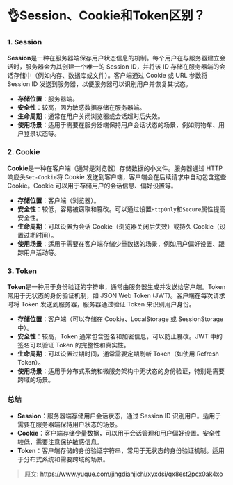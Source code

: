 # 👌Session、Cookie和Token区别？

### 1. Session
**Session**是一种在服务器端保存用户状态信息的机制。每个用户在与服务器建立会话时，服务器会为其创建一个唯一的 Session ID，并将该 ID 存储在服务器端的会话存储中（例如内存、数据库或文件）。客户端通过 Cookie 或 URL 参数将 Session ID 发送到服务器，以便服务器可以识别用户并恢复其状态。

+ **存储位置**：服务器端。
+ **安全性**：较高，因为敏感数据存储在服务器端。
+ **生命周期**：通常在用户关闭浏览器或会话超时后失效。
+ **使用场景**：适用于需要在服务器端保持用户会话状态的场景，例如购物车、用户登录状态等。

### 2. Cookie
**Cookie**是一种在客户端（通常是浏览器）存储数据的小文件。服务器通过 HTTP 响应头`Set-Cookie`将 Cookie 发送到客户端，客户端会在后续请求中自动包含这些 Cookie。Cookie 可以用于存储用户的会话信息、偏好设置等。

+ **存储位置**：客户端（浏览器）。
+ **安全性**：较低，容易被窃取和篡改。可以通过设置`HttpOnly`和`Secure`属性提高安全性。
+ **生命周期**：可以设置为会话 Cookie（浏览器关闭后失效）或持久 Cookie（设置过期时间）。
+ **使用场景**：适用于需要在客户端存储少量数据的场景，例如用户偏好设置、跟踪用户活动等。

### 3. Token
**Token**是一种用于身份验证的字符串，通常由服务器生成并发送给客户端。Token 常用于无状态的身份验证机制，如 JSON Web Token (JWT)。客户端在每次请求时将 Token 发送到服务器，服务器通过验证 Token 来识别用户身份。

+ **存储位置**：客户端（可以存储在 Cookie、LocalStorage 或 SessionStorage 中）。
+ **安全性**：较高，Token 通常包含签名和加密信息，可以防止篡改。JWT 中的签名可以验证 Token 的完整性和真实性。
+ **生命周期**：可以设置过期时间，通常需要定期刷新 Token（如使用 Refresh Token）。
+ **使用场景**：适用于分布式系统和微服务架构中无状态的身份验证，特别是需要跨域的场景。

### 总结
+ **Session**：服务器端存储用户会话状态，通过 Session ID 识别用户。适用于需要在服务器端保持用户状态的场景。
+ **Cookie**：客户端存储少量数据，可以用于会话管理和用户偏好设置。安全性较低，需要注意保护敏感信息。
+ **Token**：客户端存储的身份验证字符串，常用于无状态的身份验证机制。适用于分布式系统和需要跨域的场景。



> 原文: <https://www.yuque.com/jingdianjichi/xyxdsi/qx8est2pcx0ak4xo>